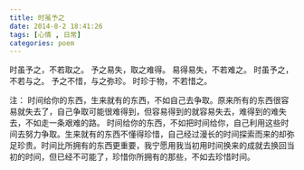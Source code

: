 ```yaml
---
title: 时虽予之
date: 2014-8-2 18:41:26
tags: [心情 , 日常]
categories: poem
---
```

时虽予之，不若取之。<!--more-->
予之易失，取之难得。
易得易失，不若难之。
时虽予之，不若与之。
予之不惜，与之弥珍。
时珍于物，不若惜之。



 注：
    时间给你的东西，生来就有的东西，不如自己去争取。原来所有的东西很容易就失去了，自己争取可能很难得到，但容易得到的就容易失去，难得到的难失去，不如走一条艰难的路。
    时间给你的东西，不如把时间给你，自己利用这些时间去努力争取。生来就有的东西不懂得珍惜，自己经过漫长的时间探索而来的却弥足珍贵。时间比所拥有的东西更重要，我宁愿用我当初用时间换来的成就去换回当初的时间，但已经不可能了，珍惜你所拥有的那些，不如去珍惜时间。